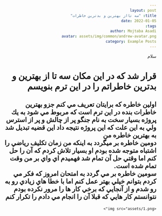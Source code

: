 ```yaml
---
layout: post
title: "سه تااز بهترين و بدترين خاطرات"
date: 2022-01-05
tags:
author: Mojtaba Asadi
avatar: assets/img/common/andrew-avatar.png
category: Example Posts
---
```

<html lang="en">
<head>
    <meta charset="UTF-8">
    <meta name="viewport" content="width=device-width, initial-scale=1.0">
    <link rel="stylesheet" href="https://cdn.jsdelivr.net/npm/bootstrap@5.0.2/dist/css/bootstrap.rtl.min.css" integrity="sha384-gXt9imSW0VcJVHezoNQsP+TNrjYXoGcrqBZJpry9zJt8PCQjobwmhMGaDHTASo9N" crossorigin="anonymous">
    <script src="https://code.jquery.com/jquery-3.3.1.slim.min.js"
    integrity="sha384-q8i/X+965DzO0rT7abK41JStQIAqVgRVzpbzo5smXKp4YfRvH+8abtTE1Pi6jizo"
    crossorigin="anonymous"></script>
    <script src="https://cdnjs.cloudflare.com/ajax/libs/popper.js/1.14.7/umd/popper.min.js"
        integrity="sha384-UO2eT0CpHqdSJQ6hJty5KVphtPhzWj9WO1clHTMGa3JDZwrnQq4sF86dIHNDz0W1"
        crossorigin="anonymous"></script>
    <script src="https://stackpath.bootstrapcdn.com/bootstrap/4.3.1/js/bootstrap.min.js"
        integrity="sha384-JjSmVgyd0p3pXB1rRibZUAYoIIy6OrQ6VrjIEaFf/nJGzIxFDsf4x0xIM+B07jRM"
        crossorigin="anonymous"></script>
</head>


<body dir="rtl">
    <p>سلام</p>
    <h1>قرار شد كه در اين مكان سه تا از بهترين و بدترين خاطراتم را در اين ترم بنويسم</h1>
    <h2>اولين خاطره كه برايتان تعريف مي كنم جزو بهترين خاطرات بنده در اين ترم است 
    كه مربوط مي شود به يك پروژه بسيار سخت به نام جنگو
    پر از چالش و پر از استرس
    ولي به اين علت كه اين پروژه نتيجه داد اين قضيه تبديل شد به بهترين خاطره من
    <br />
    دومين خاطره بر ميگردد به اينكه من زمان تكليف رياضي را اشتباه متوجه شده بودم او بسيار تلاش كردم كه آن را حل كنم اما وقتي حل آن تمام شد فهميدم اي واي بر من وقت تمام شده است.
    <br />
    سومين خاطره بر مي گردد به امتحان امروز كه فكر مي كردم بتوانم خيلي بهتر عمل كنم اما
    با خطا هاي زيادي رو به رو شدم و از آنجايي كه برخي كار ها را مرور نكرده بودم نتوانستم كار هايي كه قبلا آن را انجام مي دادم را تكرار كنم</h2>


    <img src="assets/1.png">
</body>